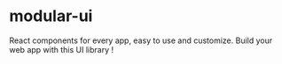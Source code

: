 # modular-ui
React components for every app, easy to use and customize. Build your web app with this UI library !
